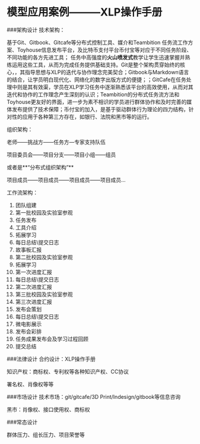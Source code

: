 

# 模型应用案例———XLP操作手册
###架构设计
技术架构：

基于Git、Gitbook、Gitcafe等分布式控制工具、媒介和Teambition 任务流工作方案、Toyhouse信息发布平台，及比特币支付平台币付宝等对应于不同任务阶段、不同功能的各方先进工具；
任务中高强度的**火山喷发式**教学让学生迅速掌握并熟练运用这些工具，从而为完成任务提供基础支持。Git是整个架构贯穿始终的核心，，其指导思想与XLP的迭代与协作理念完美契合；Gitbook与Markdown语言的结合，让学员明白现代化、网络化的数字出版方式的便捷；；GitCafe在任务处理中则是其有效渠，学员在XLP学习任务中逐渐熟悉该平台的高效使用，从而对其迭代和协作的工作理念产生深刻的认识；Teambition的分布式任务流方法和Toyhouse更友好的界面，进一步为素不相识的学员进行群体协作和及时完善的媒体发布提供了技术保障；币付宝的加入，是基于驱动群体行为理论的四力结构，针对性的应用于各种第三方存在，如银行、法院和黑市等的运行。


组织架构：

老师——挑战方——任务方—专家支持队伍

项目委员会——项目分支——项目小组——组员

或者是**“分布式组织架构”**

项目成员——项目成员——项目成员——项目成员...

工作流架构：

1. 团队组建
1. 第一批校园及实验室参观
3. 任务发布
4. 工具介绍
5. 拓展学习
6. 每日总结\提交日志
7. 故事板汇报
8. 第二批校园及实验室参观
9. 拓展学习
10. 第一次进度汇报
11. 每日总结\提交日志
12. 第二次进度汇报
13. 第三批校园及实验室参观
14. 第三次进度汇报
15. 发布会策划
16. 每日总结\提交日志
17. 微电影展示
18. 发布会彩排
19. 任务成果发布会及学习过程回顾
20. 提交总结


###法律设计
合约设计：XLP操作手册


知识产权：商标权、专利权等各种知识产权、CC协议


署名权、肖像权等等

###市场设计
技术市场：git/gitcafe/3D Print/Indesign/gitbook等信息咨询

黑市：肖像权、接口使用权、商标权


###常态设计

群体压力、组长压力、项目荣誉等


